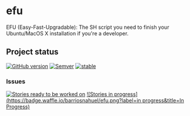 efu
===

EFU (Easy-Fast-Upgradable): The SH script you need to finish your Ubuntu/MacOS X installation if you're a developer.

## Project status
[![GitHub version](https://badge.fury.io/gh/barriosnahuel%2Fefu.svg)](http://github.com/barriosnahuel/efu/releases)
[![Semver](http://img.shields.io/SemVer/2.0.0.png)](http://semver.org/spec/v2.0.0.html)
[![stable](https://img.shields.io/badge/stability-stable-green.svg)](https://nodejs.org/api/documentation.html#documentation_stability_index)


### Issues

[![Stories ready to be worked on](https://badge.waffle.io/barriosnahuel/efu.png?label=ready&title=Ready)](https://waffle.io/barriosnahuel/efu) [![Stories in progress](https://badge.waffle.io/barriosnahuel/efu.png?label=in progress&title=In Progress)](https://waffle.io/barriosnahuel/efu)
